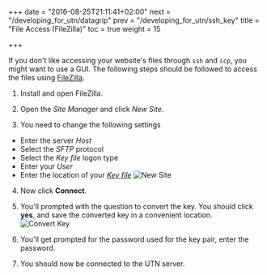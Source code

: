 +++
date = "2016-08-25T21:11:41+02:00"
next = "/developing_for_utn/datagrip"
prev = "/developing_for_utn/ssh_key"
title = "File Access (FileZilla)"
toc = true
weight = 15

+++

If you don't like accessing your website's files through `ssh` and `scp`, you
might want to use a GUI. The following steps should be followed to access the
files using [FileZilla](https://filezilla-project.org).

1. Install and open FileZilla.

2. Open the *Site Manager* and click *New Site*.

3. You need to change the following settings
  - Enter the server *Host*
  - Select the *SFTP* protocol
  - Select the *Key file* logon type
  - Enter your *User*
  - Enter the location of your [*Key file*](/developing_for_utn/ssh_key)
![New Site](/images/filezilla/site_window.png)

4. Now click **Connect**.

5. You'll prompted with the question to convert the key. You should click **yes**,
and save the converted key in a convenient location.
![Convert Key](/images/filezilla/convert_key.png)

6. You'll get prompted for the password used for the key pair, enter the
password.

7. You should now be connected to the UTN server.
